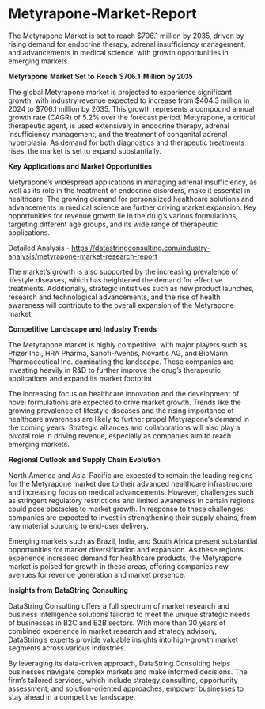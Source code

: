 # Metyrapone-Market-Report
The Metyrapone Market is set to reach $706.1 million by 2035, driven by rising demand for endocrine therapy, adrenal insufficiency management, and advancements in medical science, with growth opportunities in emerging markets.

𝐌𝐞𝐭𝐲𝐫𝐚𝐩𝐨𝐧𝐞 𝐌𝐚𝐫𝐤𝐞𝐭 𝐒𝐞𝐭 𝐭𝐨 𝐑𝐞𝐚𝐜𝐡 $𝟕𝟎𝟔.𝟏 𝐌𝐢𝐥𝐥𝐢𝐨𝐧 𝐛𝐲 𝟐𝟎𝟑𝟓

The global Metyrapone market is projected to experience significant growth, with industry revenue expected to increase from $404.3 million in 2024 to $706.1 million by 2035. This growth represents a compound annual growth rate (CAGR) of 5.2% over the forecast period. Metyrapone, a critical therapeutic agent, is used extensively in endocrine therapy, adrenal insufficiency management, and the treatment of congenital adrenal hyperplasia. As demand for both diagnostics and therapeutic treatments rises, the market is set to expand substantially.

𝐊𝐞𝐲 𝐀𝐩𝐩𝐥𝐢𝐜𝐚𝐭𝐢𝐨𝐧𝐬 𝐚𝐧𝐝 𝐌𝐚𝐫𝐤𝐞𝐭 𝐎𝐩𝐩𝐨𝐫𝐭𝐮𝐧𝐢𝐭𝐢𝐞𝐬

Metyrapone’s widespread applications in managing adrenal insufficiency, as well as its role in the treatment of endocrine disorders, make it essential in healthcare. The growing demand for personalized healthcare solutions and advancements in medical science are further driving market expansion. Key opportunities for revenue growth lie in the drug’s various formulations, targeting different age groups, and its wide range of therapeutic applications.

Detailed Analysis - https://datastringconsulting.com/industry-analysis/metyrapone-market-research-report

The market’s growth is also supported by the increasing prevalence of lifestyle diseases, which has heightened the demand for effective treatments. Additionally, strategic initiatives such as new product launches, research and technological advancements, and the rise of health awareness will contribute to the overall expansion of the Metyrapone market.

𝐂𝐨𝐦𝐩𝐞𝐭𝐢𝐭𝐢𝐯𝐞 𝐋𝐚𝐧𝐝𝐬𝐜𝐚𝐩𝐞 𝐚𝐧𝐝 𝐈𝐧𝐝𝐮𝐬𝐭𝐫𝐲 𝐓𝐫𝐞𝐧𝐝𝐬

The Metyrapone market is highly competitive, with major players such as Pfizer Inc., HRA Pharma, Sanofi-Aventis, Novartis AG, and BioMarin Pharmaceutical Inc. dominating the landscape. These companies are investing heavily in R&D to further improve the drug’s therapeutic applications and expand its market footprint.

The increasing focus on healthcare innovation and the development of novel formulations are expected to drive market growth. Trends like the growing prevalence of lifestyle diseases and the rising importance of healthcare awareness are likely to further propel Metyrapone’s demand in the coming years. Strategic alliances and collaborations will also play a pivotal role in driving revenue, especially as companies aim to reach emerging markets.

𝐑𝐞𝐠𝐢𝐨𝐧𝐚𝐥 𝐎𝐮𝐭𝐥𝐨𝐨𝐤 𝐚𝐧𝐝 𝐒𝐮𝐩𝐩𝐥𝐲 𝐂𝐡𝐚𝐢𝐧 𝐄𝐯𝐨𝐥𝐮𝐭𝐢𝐨𝐧

North America and Asia-Pacific are expected to remain the leading regions for the Metyrapone market due to their advanced healthcare infrastructure and increasing focus on medical advancements. However, challenges such as stringent regulatory restrictions and limited awareness in certain regions could pose obstacles to market growth. In response to these challenges, companies are expected to invest in strengthening their supply chains, from raw material sourcing to end-user delivery.

Emerging markets such as Brazil, India, and South Africa present substantial opportunities for market diversification and expansion. As these regions experience increased demand for healthcare products, the Metyrapone market is poised for growth in these areas, offering companies new avenues for revenue generation and market presence.

𝐈𝐧𝐬𝐢𝐠𝐡𝐭𝐬 𝐟𝐫𝐨𝐦 𝐃𝐚𝐭𝐚𝐒𝐭𝐫𝐢𝐧𝐠 𝐂𝐨𝐧𝐬𝐮𝐥𝐭𝐢𝐧𝐠

DataString Consulting offers a full spectrum of market research and business intelligence solutions tailored to meet the unique strategic needs of businesses in B2C and B2B sectors. With more than 30 years of combined experience in market research and strategy advisory, DataString’s experts provide valuable insights into high-growth market segments across various industries.

By leveraging its data-driven approach, DataString Consulting helps businesses navigate complex markets and make informed decisions. The firm’s tailored services, which include strategy consulting, opportunity assessment, and solution-oriented approaches, empower businesses to stay ahead in a competitive landscape.

